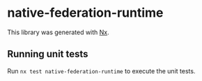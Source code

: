 # native-federation-runtime

This library was generated with [Nx](https://nx.dev).

## Running unit tests

Run `nx test native-federation-runtime` to execute the unit tests.
